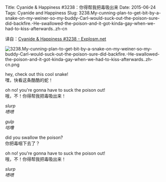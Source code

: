 Title: Cyanide & Happiness #3238：你得帮我把毒吸出来
Date: 2015-06-24
Tags: Cyanide and Happiness
Slug: 3238.My-cunning-plan-to-get-bit-by-a-snake-on-my-weiner-so-my-buddy-Carl-would-suck-out-the-poison-sure-did-backfire.-He-swallowed-the-poison-and-it-got-kinda-gay-when-we-had-to-kiss-afterwards..zh-cn

译自：[Cyanide & Happiness #3238 - Explosm.net](http://explosm.net/comics/3238/)


![3238.My-cunning-plan-to-get-bit-by-a-snake-on-my-weiner-so-my-buddy-Carl-would-suck-out-the-poison-sure-did-backfire.-He-swallowed-the-poison-and-it-got-kinda-gay-when-we-had-to-kiss-afterwards..zh-cn.png](/static/images/comics/3238.My-cunning-plan-to-get-bit-by-a-snake-on-my-weiner-so-my-buddy-Carl-would-suck-out-the-poison-sure-did-backfire.-He-swallowed-the-poison-and-it-got-kinda-gay-when-we-had-to-kiss-afterwards..zh-cn.png)





hey, check out
this cool snake!        
嘿，快看这条酷酷的蛇！

oh no! you're gonna
have to suck the
poison out!     
哦，不！你得帮我把毒吸出来！

*slurp*         
*啧啧*

*gulp*      
*咕噜*

did you swallow the
poison?         
你把毒咽下去了？

oh no! you're
gonna have to suck the
poison out!     
哦，不！你得帮我把毒吸出来！

*slurp*     
*啧啧*